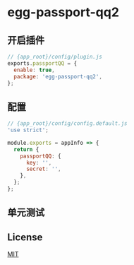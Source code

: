 # egg-passport-qq2

## 开启插件

```js
// {app_root}/config/plugin.js
exports.passportQQ = {
  enable: true,
  package: 'egg-passport-qq2',
};
```

## 配置

```js
// {app_root}/config/config.default.js
'use strict';

module.exports = appInfo => {
  return {
    passportQQ: {
      key: '',
      secret: '',
    },
  };
};
```

## 单元测试

<!-- 描述如何在单元测试中使用此插件，例如 schedule 如何触发。无则省略。-->

## License

[MIT](LICENSE)

